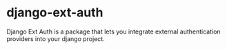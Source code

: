 # django-ext-auth
Django Ext Auth is a package that lets you integrate external authentication providers into your django project.
